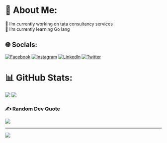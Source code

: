 # 💫 About Me:
🔭 I’m currently working on tata consultancy services<br>🌱 I’m currently learning Go lang<br>


## 🌐 Socials:
[![Facebook](https://img.shields.io/badge/Facebook-%231877F2.svg?logo=Facebook&logoColor=white)](https://www.facebook.com/eduardohenrique.lisboa)
[![Instagram](https://img.shields.io/badge/Instagram-%23E4405F.svg?logo=Instagram&logoColor=white)](https://www.instagram.com/duuh_lisboa/) 
[![LinkedIn](https://img.shields.io/badge/LinkedIn-%230077B5.svg?logo=linkedin&logoColor=white)](https://www.linkedin.com/in/eduardo-henrique-lisboa-alves-077943a8/)
[![Twitter](https://img.shields.io/badge/Twitter-%231DA1F2.svg?logo=Twitter&logoColor=white)](https://twitter.com/HEuduardo) 


# 📊 GitHub Stats:
![](https://github-readme-stats.vercel.app/api?username=Eduardo-Lisboa&theme=dark&hide_border=true&include_all_commits=false&count_private=false)
![](https://github-readme-stats.vercel.app/api/top-langs/?username=Eduardo-Lisboa&theme=dark&hide_border=true&include_all_commits=false&count_private=false&layout=compact)

### ✍️ Random Dev Quote
![](https://quotes-github-readme.vercel.app/api?type=horizontal&theme=dark)

---
[![](https://visitcount.itsvg.in/api?id=Eduardo-Lisboa&icon=0&color=0)](https://visitcount.itsvg.in)

<!-- Proudly created with GPRM ( https://gprm.itsvg.in ) -->



